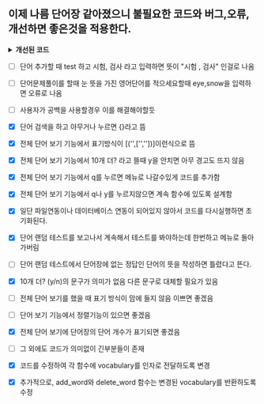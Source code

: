 ## 이제 나름 단어장 같아졌으니 불필요한 코드와 버그,오류,개선하면 좋은것을 적용한다.

<details>
<summary><b>개선된 코드</b></summary>

```python

import pickle
import random

def load_data():
    try:
        with open("vocabulary.pkl", "rb") as file:
            return pickle.load(file)
    except (FileNotFoundError, EOFError):  
        return {}

def save_data(vocabulary):
    with open("vocabulary.pkl", "wb") as file:
        pickle.dump(vocabulary, file)

def add_word(vocabulary):
    word = input("추가할 단어를 입력하세요: ")
    meaning = input(f"{word}의 뜻을 입력하세요: ")

    word = word.lower()

    if word in vocabulary:
        if meaning not in vocabulary[word]:
            vocabulary[word].append(meaning)
        else:
            print(f"'{meaning}' 은 중복되는 뜻이에요.")
    else:
        vocabulary[word] = [meaning]
    
    return vocabulary

def delete_word(vocabulary):
    word = input("삭제할 단어를 입력하세요: ")
    meaning = input(f"{word}의 뜻을 삭제하려면 뜻을 입력하세요 (전체 삭제는 그냥 Enter): ")

    if word in vocabulary:
        if meaning:
            if meaning in vocabulary[word]:
                vocabulary[word].remove(meaning)
                if not vocabulary[word]:
                    del vocabulary[word]
            else:
                print(f"'{meaning}' 는 '{word}'의 뜻에 없어요.")
        else:
            del vocabulary[word]
    else:
        print(f"'{word}' 는 단어장에 없습니다.")
    
    return vocabulary

def search_language(vocabulary):
    language = input("검색할 단어나 뜻을 입력하세요: ")
    results = {}
    
    for word, meaning in vocabulary.items():
        if language == word or language in meaning:
            results[word] = meaning

    if results:
        for word, meaning in results.items():
            print(f"{word} : {', '.join(meaning)}")
    else:
        print("검색된 단어나 뜻이 없습니다.")

def list_language(vocabulary):
    zero = 0
    total_words = len(vocabulary)
    print(f"총 단어 수: {total_words}\n")
    
    while True:
        if zero < len(vocabulary):
            for word, meaning in list(vocabulary.items())[zero:zero+10]:
                print(f"{word} : {', '.join(meaning)}")
            choice = input("\n다음 페이지를 볼꺼면 y를 눌러주세요. 메뉴로 나가려면 q를 눌러주세요: ").lower()
            
            if choice == 'y':
                zero += 10
            elif choice == 'q':
                print("메뉴로 돌아갑니다.")
                break
            else:
                print("잘못된 입력입니다. 'y' 또는 'q'를 입력해주세요.")
                continue
        else:
            print("더 이상 단어가 없습니다.")
            break

def random_test(vocabulary):
    while True:
        if not vocabulary:
            print("테스트할 단어가 없습니다. 먼저 단어를 추가해주세요.")
            return

        word, meaning = random.choice(list(vocabulary.items()))

        if random.choice([True, False]):
            print(f"'{word}'의 뜻은 무엇인가요?")
            answer = input("뜻을 입력하세요 (메뉴로 돌아가려면 'q' 입력, 여러 답을 입력할 때는 쉼표로 구분): ").lower()
            if answer == "q":
                print("메뉴로 돌아갑니다.")
                return
            answer_list = [_.lower() for _ in answer.split(',')]

            if set(answer_list).issubset(set(meaning)):
                print("정답입니다!")
            else:
                print(f"틀렸습니다. '{word}'의 뜻은 '{', '.join(meaning)}' 입니다.")
        else:
            selected_meaning = random.choice(meaning)
            print(f"이 뜻을 가진 단어는 무엇인가요? : {selected_meaning}")
            answer = input("단어를 입력하세요 (메뉴로 돌아가려면 'q' 입력): ").lower()
            if answer == "q":
                print("메뉴로 돌아갑니다.")
                return
            if answer == word:
                print("정답입니다!")
            else:
                print(f"틀렸습니다. 정답은 '{word}' 입니다.")
        print("\n다음 문제!\n")


def main():
    vocabulary = load_data()
    
    while True:
        print("\n영어 단어장 프로그램\n")
        print("1. 단어 추가")
        print("2. 단어 삭제")
        print("3. 단어 검색")
        print("4. 전체 단어 보기")
        print("5. 단어 랜덤 테스트")
        print("6. 종료")
        
        choice = input("원하시는 기능의 번호를 입력하세요: ")
        if choice == "1":
            vocabulary = add_word(vocabulary)
        elif choice == "2":
            vocabulary = delete_word(vocabulary)
        elif choice == "3":
            search_language(vocabulary)
        elif choice == "4":
            list_language(vocabulary)
        elif choice == "5":
            random_test(vocabulary)
        elif choice == "6":
            save_data(vocabulary)
            print("프로그램을 종료합니다.")
            break
        else:
            print("잘못된 입력입니다. 다시 선택해주세요.")
            
if __name__ == "__main__":
    main()
```
</details>

- [ ] 단어 추가할 때 test 하고 시험, 검사 라고 입력하면 뜻이 "시험 , 검사" 인걸로 나옴
- [ ] 단어문제풀이를 할때 눈 뜻을 가진 영어단어를 적으세요할때 eye,snow을 입력하면 오류로 나옴
- [ ] 사용자가 공백을 사용할경우 이를 해결해야할듯
- [x] 단어 검색을 하고 아무거나 누르면 {}라고 뜸
- [x] 전체 단어 보기 기능에서 표기방식이 [('',['',''])]이런식으로 뜸
- [x] 전체 단어 보기 기능에서 10개 더? 라고 뜰때 y을 안치면 아무 경고도 뜨지 않음
- [x] 전체 단어 보기 기능에서 q를 누르면 메뉴로 나갈수있게 코드를 추가함
- [x] 전체 단어 보기 기능에서 q나 y를 누르지않으면 계속 함수에 있도록 설계함
- [x] 일단 파일연동이나 데이터베이스 연동이 되어있지 않아서 코드를 다시실행하면 초기화된다.
- [x] 단어 랜덤 테스트를 보고나서 계속해서 테스트를 봐야하는데 한번하고 메뉴로 돌아가버림
- [ ] 단어 랜덤 테스트에서 단어장에 없는 정답인 단어의 뜻을 작성하면 틀렸다고 뜬다.
- [x] 10개 더? (y/n)의 문구가 의미가 없음 다른 문구로 대체할 필요가 있음
- [ ] 전체 단어 보기를 했을 때 표기 방식이 맘에 들지 않음 이쁘면 좋겠음
- [ ] 단어 보기 기능에서 정렬기능이 있으면 좋겠음
- [x] 전체 단어 보기에 단어장의 단어 개수가 표기되면 좋겠음
- [ ] 그 외에도 코드가 의미없이 긴부분들이 존재
- [x] 코드를 수정하여 각 함수에 vocabulary를 인자로 전달하도록 변경
- [x]  추가적으로, add_word와 delete_word 함수는 변경된 vocabulary를 반환하도록 수정

